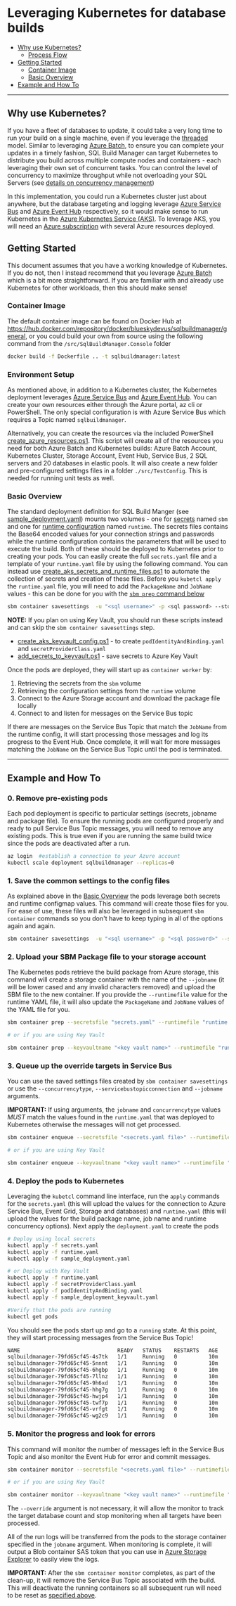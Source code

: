# Leveraging Kubernetes for database builds

- [Why use Kubernetes?](#why-use-kubernetes)
  - [Process Flow](massively_parallel.md#kubernetes-process-flow)
- [Getting Started](#getting-started)
  - [Container Image](#container-image)
  - [Basic Overview](#basic-overview)
- [Example and How To](#example-and-how-to)

----

## Why use Kubernetes?

If you have a fleet of databases to update, it could take a very long time to run your build on a single machine, even if you leverage the [threaded](threaded_build.md) model. Similar to leveraging [Azure Batch](azure_batch.md), to ensure you can complete your updates in a timely fashion, SQL Build Manager can target Kubernetes to distribute you build across multiple compute nodes and containers - each leveraging their own set of concurrent tasks. You can control the level of concurrency to maximize throughput while not overloading your SQL Servers (see [details on concurrency management](concurrency_options.md))

In this implementation, you could run a Kubernetes cluster just about anywhere, but the database targeting and logging leverage [Azure Service Bus](https://azure.microsoft.com/en-us/services/service-bus/) and [Azure Event Hub](https://azure.microsoft.com/en-us/services/event-hubs) respectively, so it would make sense to run Kubernetes in the [Azure Kubernetes Service (AKS)](https://azure.microsoft.com/en-us/services/kubernetes-service/).  To leverage AKS, you will need an [Azure subscription](https://azure.microsoft.com/) with several Azure resources deployed.

## Getting Started

This document assumes that you have a working knowledge of Kubernetes. If you do not, then I instead recommend that you leverage [Azure Batch](azure_batch.md) which is a bit more straightforward. If you are familiar with and already use Kubernetes for other workloads, then this should make sense!

### Container Image

The default container image can be found on Docker Hub at https://hub.docker.com/repository/docker/blueskydevus/sqlbuildmanager/general, or you could build your own from source using the following command from the `/src/SqlBuildManager.Console` folder

``` bash
docker build -f Dockerfile .. -t sqlbuildmanager:latest
```

### Environment Setup

As mentioned above, in addition to a Kubernetes cluster, the Kubernetes deployment leverages [Azure Service Bus](https://azure.microsoft.com/en-us/services/service-bus/) and [Azure Event Hub](https://azure.microsoft.com/en-us/services/event-hubs). You can create your own resources either through the Azure portal, az cli or PowerShell. The only special configuration is with Azure Service Bus which requires a Topic named `sqlbuildmanager`.

Alternatively, you can create the resources via the included PowerShell [create_azure_resources.ps1](../scripts/templates/create_azure_resources.ps1). This script will create all of the resources you need for both Azure Batch and Kubernetes builds: Azure Batch Account, Kubernetes Cluster, Storage Account, Event Hub, Service Bus, 2 SQL servers and 20 databases in elastic pools. It will also create a new folder and pre-configured settings files in a folder `./src/TestConfig`. This is needed for running unit tests as well. 

### Basic Overview

The standard deployment definition for SQL Build Manger (see [sample_deployment.yaml](../scripts/templates/kubernetes/sample_deployment.yaml)) mounts two volumes - one for [secrets](../scripts/templates/kubernetes/sample_secrets.yaml) named `sbm` and one for [runtime configuration](../scripts/templates/kubernetes/sample_runtime_configmap.yaml) named `runtime`. The secrets files contains the Base64 encoded values for your connection strings and passwords while the runtime configuration contains the parameters that will be used to execute the build. Both of these should be deployed to Kubernetes prior to creating your pods. You can easily create the full `secrets.yaml` file and a template of your `runtime.yaml` file by using the following command. You can instead use [create_aks_secrets_and_runtime_files.ps1](../scripts/templates/create_aks_secrets_and_runtime_files.ps1) to automate the collection of secrets and creation of these files. Before you `kubetcl apply` the `runtime.yaml` file, you will need to add the `PackageName` and `JobName` values - this can be done for you with the [`sbm prep` command below](#2-upload-your-sbm-package-file-to-your-storage-account)

``` bash
sbm container savesettings  -u "<sql username>" -p <sql password> --storageaccountname "<storage acct name>" --storageaccountkey "<storage acct key>"  -eh "<event hub connection string>" -sb "<service bus topic connection string>"--concurrency "<int value>" --concurrencytype "<Count|Server|MaxServer>"
```

**NOTE:** If you plan on using Key Vault, you should run these scripts instead and can skip the `sbm container savesettings` step. 
- [create_aks_keyvault_config.ps1](../scripts/templates/create_aks_keyvault_config.ps1) - to create `podIdentityAndBinding.yaml` and `secretProviderClass.yaml` 
- [add_secrets_to_keyvault.ps1](../scripts/templates/add_secrets_to_keyvault.ps1) - save secrets to Azure Key Vault


Once the pods are deployed, they will start up as `container worker` by:

1. Retrieving the secrets from the `sbm` volume
2. Retrieving the configuration settings from the `runtime` volume
3. Connect to the Azure Storage account and download the package file locally
4. Connect to and listen for messages on the Service Bus topic

If there are messages on the Service Bus Topic that match the `JobName` from the runtime config, it will start processing those messages and log its progress to the Event Hub. Once complete, it will wait for more messages matching the `JobName` on the Service Bus Topic until the pod is terminated.

----

## Example and How To

### 0. Remove pre-existing pods

Each pod deployment is specific to particular settings (secrets, jobname and package file). To ensure the running pods are configured properly and ready to pull Service Bus Topic messages, you will need to remove any existing pods. This is true even if you are running the same build twice since the pods are deactivated after a run.

``` bash
az login  #establish a connection to your Azure account
kubectl scale deployment sqlbuildmanager --replicas=0
```

### 1. Save the common settings to the config files

As explained above in the [Basic Overview](#basic-overview) the pods leverage both secrets and runtime configmap values. This command will create those files for you. For ease of use, these files will also be leveraged in subsequent `sbm container` commands so you don't have to keep typing in all of the options again and again.

``` bash
sbm container savesettings  -u "<sql username>" -p "<sql password>" --storageaccountname "<storage acct name>" --storageaccountkey "<storage acct key>"  -eh "<event hub connection string>" -sb "<service bus topic connection string>"--concurrency "<int value>" --concurrencytype "<Count|Server|MaxServer>"
```

### 2. Upload your SBM Package file to your storage account

The Kubernetes pods retrieve the build package from Azure storage, this command will create a storage container with the name of the `--jobname` (it will be lower cased and any invalid characters removed) and upload the SBM file to the new container. If you provide the `--runtimefile` value for the runtime YAML file, it will also update the `PackageName` and `JobName` values of the YAML file for you.

``` bash
sbm container prep --secretsfile "secrets.yaml" --runtimefile "runtime.yaml" --jobname "Build1234" --packagename "db_update.sbm"

# or if you are using Key Vault

sbm container prep --keyvaultname "<key vault name>" --runtimefile "runtime.yaml" --jobname "Build1234" --packagename "db_update.sbm"
```

### 3. Queue up the override targets in Service Bus

You can use the saved settings files created by `sbm container savesettings` or use the `--concurrencytype`,  `--servicebustopicconnection` and `--jobname` arguments.

**IMPORTANT:** If using arguments, the `jobname` and `concurrencytype` values _MUST_ match the values found in the `runtime.yaml` that was deployed to Kubernetes otherwise the messages will not get processed.

``` bash
sbm container enqueue --secretsfile "<secrets.yaml file>" --runtimefile "<runtime.yaml file>"  --override "<override.cfg file>"

# or if you are using Key Vault

sbm container enqueue --keyvaultname "<key vault name>" --runtimefile "<runtime.yaml file>"  --override "<override.cfg file>"
```

### 4. Deploy the pods to Kubernetes

Leveraging the `kubetcl` command line interface, run the `apply` commands for the `secrets.yaml` (this will upload the values for the connection to Azure Service Bus, Event Grid, Storage and databases) and `runtime.yaml` (this will upload the values for the build package name, job name and runtime concurrency options).  Next apply the `deployment.yaml` to create the pods

``` bash
# Deploy using local secrets
kubectl apply -f secrets.yaml
kubectl apply -f runtime.yaml
kubectl apply -f sample_deployment.yaml

# or Deploy with Key Vault
kubectl apply -f runtime.yaml
kubectl apply -f secretProviderClass.yaml
kubectl apply -f podIdentityAndBinding.yaml
kubectl apply -f sample_deployment_keyvault.yaml

#Verify that the pods are running
kubectl get pods
```

You should see the pods start up and go to a `running` state. At this point, they will start processing messages from the Service Bus Topic!

``` bash
NAME                               READY   STATUS    RESTARTS   AGE
sqlbuildmanager-79fd65cf45-4s7tk   1/1     Running   0          10m
sqlbuildmanager-79fd65cf45-5nnnt   1/1     Running   0          10m
sqlbuildmanager-79fd65cf45-6hgbp   1/1     Running   0          10m
sqlbuildmanager-79fd65cf45-7llnz   1/1     Running   0          10m
sqlbuildmanager-79fd65cf45-9h6xd   1/1     Running   0          10m
sqlbuildmanager-79fd65cf45-hhg7g   1/1     Running   0          10m
sqlbuildmanager-79fd65cf45-hwjp4   1/1     Running   0          10m
sqlbuildmanager-79fd65cf45-twf7p   1/1     Running   0          10m
sqlbuildmanager-79fd65cf45-vrfgt   1/1     Running   0          10m
sqlbuildmanager-79fd65cf45-wg2c9   1/1     Running   0          10m
```

### 5. Monitor the progress and look for errors

This command will monitor the number of messages left in the Service Bus Topic and also monitor the Event Hub for error and commit messages.

``` bash
sbm container monitor --secretsfile "<secrets.yaml file>" --runtimefile "<runtime.yaml file>"  --override "<override.cfg file>"

# or if you are using Key Vault

sbm container monitor --keyvaultname "<key vault name>" --runtimefile "<runtime.yaml file>"  --override "<override.cfg file>"
```

The `--override` argument is not necessary, it will allow the monitor to track the target database count and stop monitoring when all targets have been processed. 

 All of the run logs will be transferred from the pods to the storage container specified in the `jobname` argument. When monitoring is complete, it will output a Blob container SAS token that you can use in [Azure Storage Explorer](https://azure.microsoft.com/en-us/features/storage-explorer/) to easily view the logs.

 **IMPORTANT:** After the `sbm container monitor` completes, as part of the clean-up, it will remove the Service Bus Topic associated with the build. This will deactivate the running containers so all subsequent run will need to be reset as [specified above](#0-remove-pre-existing-pods).


